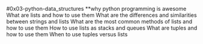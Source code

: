 #0x03-python-data_structures
**why python programming is awesome
What are lists and how to use them
What are the differences and similarities between strings and lists
What are the most common methods of lists and how to use them
How to use lists as stacks and queues
What are tuples and how to use them
When to use tuples versus lists
